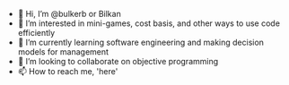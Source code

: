 - 👋 Hi, I’m @bulkerb or Bilkan
- 👀 I’m interested in mini-games, cost basis, and other ways to use code efficiently
- 🌱 I’m currently learning software engineering and making decision models for management
- 💞️ I’m looking to collaborate on objective programming
- 📫 How to reach me, 'here'

<!---
bulkerb/bulkerb is a ✨ special ✨ repository because its `README.md` (this file) appears on your GitHub profile.
You can click the Preview link to take a look at your changes.
--->

